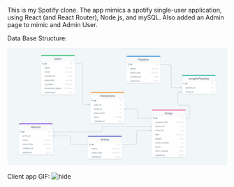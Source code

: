 This is my Spotify clone. 
The app mimics a spotify single-user application, using React (and React Router), Node.js, and mySQL.
Also added an Admin page to mimic and Admin User.

Data Base Structure: 

![Image of ERD](./readmeFiles/spotify-db-diagram.png)

Client app GIF: 
![hide](./readmeFiles/RCO4orsfv7.gif)

